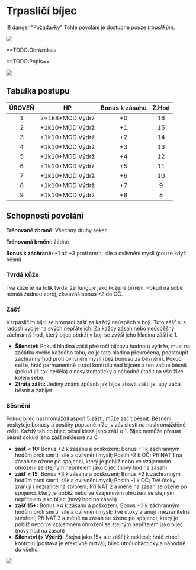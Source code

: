 # Trpasličí bíjec

!!! danger "Požadavky"
    Tohle povolání je dostupné pouze *trpaslíkům*.

<img src="/assets/sep_line.png"/>

==TODO:Obrázek==

==TODO:Popis==

<img src="/assets/sep_line.png"/>

## Tabulka postupu

| ÚROVEŇ |       HP        | Bonus k zásahu | Z.Hod |
| :----: | :-------------: | :------------: | :---: |
|   1    | 2+1k8+MOD Výdrž |       +0       |  16   |
|   2    | +1k10+MOD Výdrž |       +1       |  15   |
|   3    | +1k10+MOD Výdrž |       +2       |  14   |
|   4    | +1k10+MOD Výdrž |       +3       |  13   |
|   5    | +1k10+MOD Výdrž |       +4       |  12   |
|   6    | +1k10+MOD Výdrž |       +5       |  11   |
|   7    | +1k10+MOD Výdrž |       +6       |  10   |
|   8    | +1k10+MOD Výdrž |       +7       |   9   |
|   9    | +1k10+MOD Výdrž |       +8       |   8   |

## Schopnosti povolání

**Trénované zbraně:** Všechny druhy seker

**Trénovaná brnění:** žádné

**Bonus k záchraně:** +1 až +3 proti smrti, síle a ovlivnění mysli (pouze když běsní)

### Tvrdá kůže

Tvá kůže je na tolik tvrdá, že funguje jako kožené brnění. Pokud na sobě nemáš žádnou zbroj, získáváš bonus *+2* do OČ.

### Zášť

V trpasličím bijci se hromadí zášť za každý neúspěch v boji. Tuto zášť si s radostí vybije na svých nepřátelích. Za každý zásah nebo neúspěšný záchranný hod, který bijec obdrží v boji se zvýší jeho hladina zášti o 1.

- **Šílenství:** Pokud hladina zášti překročí bijcovu hodnotu výdrže, musí na začátku svého každého tahu, co je tato hladina překročena, podstoupit záchranný hod proti ovlivnění mysli (bez bonusu za běsnění). Pokud selže, hráč permanentně ztrácí kontrolu nad bijcem a ten začne běsnit (pokud již tak nedělá) a nesystematicky a náhodně útočit na vše živé kolem sebe.
- **Ztráta zášti:** Jediný známí způsob jak bijce zbavit zášti je, aby začal běsnit a zabíjet.

### Běsnění

Pokud bijec nashromáždil aspoň 5 zášti, může začít běsnit. Běsnění poskytuje bonusy a postihy popsané níže, v závislosti na nashromážděné zášti. Každý tah co bijec běsní klesá jeho zášť o 1. Bijec nemůže přestat běsnit dokud jeho zášť neklesne na 0.

- **zášť < 10:** Bonus +2 k zásahu a poškození; Bonus +1 k záchranným hodům proti smrti, síle a ovlivnění mysli; Postih -2 k OČ; Při NAT 1 na zásah se ožene po spojenci, který je poblíž nebo ve vzájemném ohrožení se stejným nepřítelem jako bijec (nový hod na zásah)
- **zášť < 15:** Bonus +3 k zásahu a poškození; Bonus +2 k záchranným hodům proti smrti, síle a ovlivnění mysli; Postih -1 k OČ; Tvé útoky zraňují i nezranitelná stvoření; Při NAT 2 a méně na zásah se ožene po spojenci, který je poblíž nebo ve vzájemném ohrožení se stejným nepřítelem jako bijec (nový hod na zásah)
- **zášť 15+:** Bonus +4 k zásahu a poškození; Bonus +3 k záchranným hodům proti smrti, síle a ovlivnění mysli; Tvé útoky zraňují i nezranitelná stvoření; Při NAT 3 a méně na zásah se ožene po spojenci, který je poblíž nebo ve vzájemném ohrožení se stejným nepřítelem jako bijec (nový hod na zásah)
- **Šílenství (> Výdrž):** Stejná jako 15+ ale zášť již neklesá; hráč ztrácí kontrolu (postava je efektivně mrtvá); bijec útočí chaoticky a náhodně do všeho.

<img src="/assets/sep_line.png"/>
